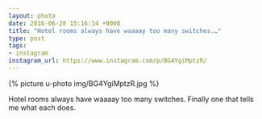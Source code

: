 ```yaml
---
layout: photo
date: 2016-06-20 15:16:14 +0000
title: "Hotel rooms always have waaaay too many switches.…"
type: post
tags:
- instagram
instagram_url: https://www.instagram.com/p/BG4YgiMptzR/
---
```


{% picture u-photo img/BG4YgiMptzR.jpg %}

Hotel rooms always have waaaay too many switches. Finally one that tells me what each does.
